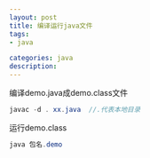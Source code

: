 ```yaml
---
layout: post
title: 编译运行java文件
tags:
- java

categories: java
description:
---
```


编译demo.java成demo.class文件

```java
javac -d . xx.java  //.代表本地目录
```
运行demo.class
```java
java 包名.demo
```
